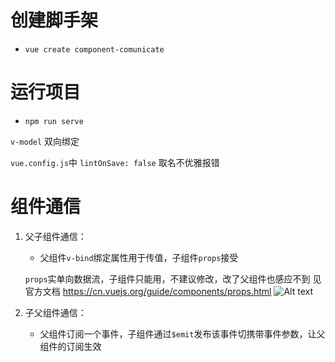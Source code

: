 # 创建脚手架
- `vue create component-comunicate`

# 运行项目
- `npm run serve`

`v-model` 双向绑定 

`vue.config.js`中
`lintOnSave: false` 取名不优雅报错

# 组件通信
1. 父子组件通信：
    - 父组件`v-bind`绑定属性用于传值，子组件`props`接受
    <!-- 子组件修改但父组件不能监听到 -->
    `props`实单向数据流，子组件只能用，不建议修改，改了父组件也感应不到
    见官方文档
    https://cn.vuejs.org/guide/components/props.html
    ![Alt text](image.png)

2. 子父组件通信：
    - 父组件订阅一个事件，子组件通过`$emit`发布该事件切携带事件参数，让父组件的订阅生效
